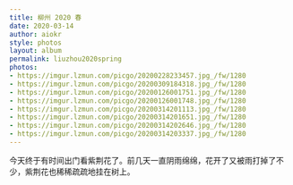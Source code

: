 ```yaml
---
title: 柳州 2020 春
date: 2020-03-14
author: aiokr
style: photos
layout: album
permalink: liuzhou2020spring
photos:
- https://imgur.lzmun.com/picgo/20200228233457.jpg_/fw/1280
- https://imgur.lzmun.com/picgo/20200309184318.jpg_/fw/1280
- https://imgur.lzmun.com/picgo/20200126001751.jpg_/fw/1280
- https://imgur.lzmun.com/picgo/20200126001748.jpg_/fw/1280
- https://imgur.lzmun.com/picgo/20200314201113.jpg_/fw/1280
- https://imgur.lzmun.com/picgo/20200314201651.jpg_/fw/1280
- https://imgur.lzmun.com/picgo/20200314202646.jpg_/fw/1280
- https://imgur.lzmun.com/picgo/20200314203337.jpg_/fw/1280
---
```


今天终于有时间出门看紫荆花了。前几天一直阴雨绵绵，花开了又被雨打掉了不少，紫荆花也稀稀疏疏地挂在树上。